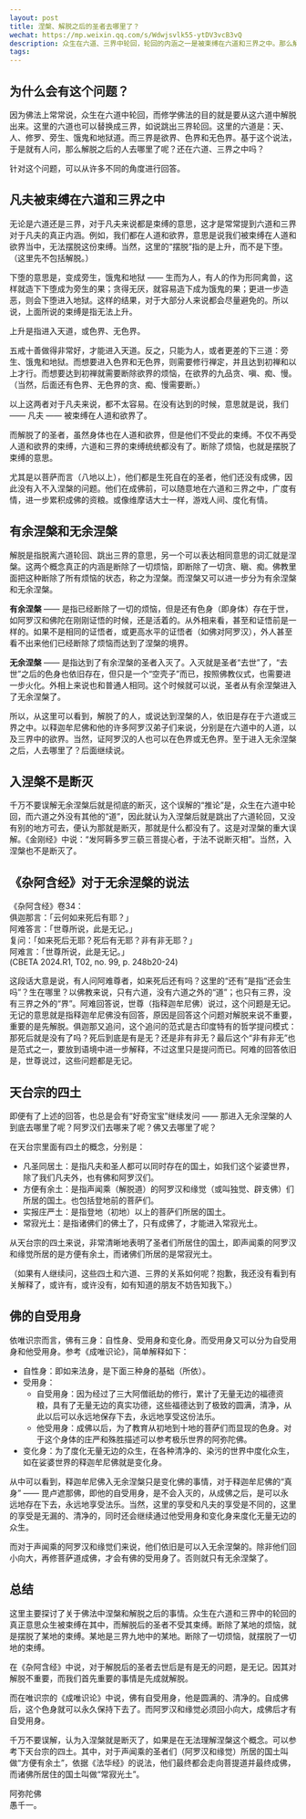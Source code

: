 ```yaml
---
layout: post
title: 涅槃、解脱之后的圣者去哪里了？
wechat: https://mp.weixin.qq.com/s/Wdwjsvlk55-ytDV3vcB3vQ
description: 众生在六道、三界中轮回，轮回的内涵之一是被束缚在六道和三界之中。那么解脱后的圣者们去了哪里呢？本文分别从无记，有余涅槃，无余涅槃，天台四土和自受用身的角度进行了阐述。
tags:
---
```


## 为什么会有这个问题？

因为佛法上常常说，众生在六道中轮回，而修学佛法的目的就是要从这六道中解脱出来。这里的六道也可以替换成三界，如说跳出三界轮回。这里的六道是：天、人、修罗、旁生、饿鬼和地狱道。而三界是欲界、色界和无色界。基于这个说法，于是就有人问，那么解脱之后的人去哪里了呢？还在六道、三界之中吗？

针对这个问题，可以从许多不同的角度进行回答。

## 凡夫被束缚在六道和三界之中

无论是六道还是三界，对于凡夫来说都是束缚的意思，这才是常常提到六道和三界对于凡夫的真正内涵。例如，我们都在人道和欲界，意思是说我们被束缚在人道和欲界当中，无法摆脱这份束缚。当然，这里的“摆脱”指的是上升，而不是下堕。（这里先不包括解脱。）

下堕的意思是，变成旁生，饿鬼和地狱 —— 生而为人，有人的作为形同禽兽，这样就造下下堕成为旁生的果；贪得无厌，就容易造下成为饿鬼的果；更进一步造恶，则会下堕进入地狱。这样的结果，对于大部分人来说都会尽量避免的。所以说，上面所说的束缚是指无法上升。

上升是指进入天道，或色界、无色界。

五戒十善做得非常好，才能进入天道。反之，只能为人，或者更差的下三道：旁生、饿鬼和地狱。而想要进入色界和无色界，则需要修行禅定，并且达到初禅和以上才行。而想要达到初禅就需要断除欲界的烦恼，在欲界的九品贪、嗔、痴、慢。（当然，后面还有色界、无色界的贪、痴、慢需要断。）

以上这两者对于凡夫来说，都不太容易。在没有达到的时候，意思就是说，我们 —— 凡夫 —— 被束缚在人道和欲界了。

而解脱了的圣者，虽然身体也在人道和欲界，但是他们不受此的束缚。不仅不再受人道和欲界的束缚，六道和三界的束缚统统都没有了。断除了烦恼，也就是摆脱了束缚的意思。

尤其是以菩萨而言（八地以上），他们都是生死自在的圣者，他们还没有成佛，因此没有入不入涅槃的问题。他们在成佛前，可以随意地在六道和三界之中，广度有情，进一步累积成佛的资粮。或像维摩诘大士一样，游戏人间、度化有情。

## 有余涅槃和无余涅槃

解脱是指脱离六道轮回、跳出三界的意思，另一个可以表达相同意思的词汇就是涅槃。这两个概念真正的内涵是断除了一切烦恼，即断除了一切贪、瞋、痴。佛教里面把这种断除了所有烦恼的状态，称之为涅槃。而涅槃又可以进一步分为有余涅槃和无余涅槃。

**有余涅槃** —— 是指已经断除了一切的烦恼，但是还有色身（即身体）存在于世，如阿罗汉和佛陀在刚刚证悟的时候，还是活着的。从外相来看，甚至和证悟前是一样的。如果不是相同的证悟者，或更高水平的证悟者（如佛对阿罗汉），外人甚至看不出来他们已经断除了烦恼而达到了涅槃的境界。

**无余涅槃** —— 是指达到了有余涅槃的圣者入灭了。入灭就是圣者“去世”了，“去世”之后的色身也依旧存在，但只是一个“空壳子”而已，按照佛教仪式，也需要进一步火化。外相上来说也和普通人相同。这个时候就可以说，圣者从有余涅槃进入了无余涅槃了。

所以，从这里可以看到，解脱了的人，或说达到涅槃的人，依旧是存在于六道或三界之中。以释迦牟尼佛和他的许多阿罗汉弟子们来说，分别是在六道中的人道，以及三界中的欲界。当然，证阿罗汉的人也可以在色界或无色界。至于进入无余涅槃之后，人去哪里了？后面继续说。

## 入涅槃不是断灭

千万不要误解无余涅槃后就是彻底的断灭，这个误解的“推论”是，众生在六道中轮回，而六道之外没有其他的“道”，因此就认为入涅槃后就是跳出了六道轮回，又没有别的地方可去，便认为那就是断灭，那就是什么都没有了。这是对涅槃的重大误解。《金刚经》中说：“发阿耨多罗三藐三菩提心者，于法不说断灭相”。当然，入涅槃也不是断灭了。

## 《杂阿含经》对于无余涅槃的说法

《杂阿含经》卷34：<br>
俱迦那言：「云何如来死后有耶？」<br>
阿难答言：「世尊所说，此是无记。」<br>
复问：「如来死后无耶？死后有无耶？非有非无耶？」<br>
阿难言：「世尊所说，此是无记。」<br>
(CBETA 2024.R1, T02, no. 99, p. 248b20-24)

这段话大意是说，有人问阿难尊者，如来死后还有吗？这里的“还有”是指“还会生吗”？生在哪里？以佛教来说，只有六道，没有六道之外的“道”；也只有三界，没有三界之外的“界”。阿难回答说，世尊（指释迦牟尼佛）说过，这个问题是无记。无记的意思就是指释迦牟尼佛没有回答，原因是回答这个问题对解脱来说不重要，重要的是先解脱。俱迦那又追问，这个追问的范式是古印度特有的哲学提问模式：那死后就是没有了吗？死后到底是有是无？还是非有非无？最后这个“非有非无”也是范式之一，要放到语境中进一步解释，不过这里只是提问而已。阿难的回答依旧是，世尊说过，这些问题都是无记。

## 天台宗的四土

即便有了上述的回答，也总是会有“好奇宝宝”继续发问 —— 那进入无余涅槃的人到底去哪里了呢？阿罗汉们去哪来了呢？佛又去哪里了呢？

在天台宗里面有四土的概念，分别是：

* 凡圣同居土：是指凡夫和圣人都可以同时存在的国土，如我们这个娑婆世界，除了我们凡夫外，也有佛和阿罗汉们。
* 方便有余土：是指声闻乘（解脱道）的阿罗汉和缘觉（或叫独觉、辟支佛）们所居的国土。也包括登地前的菩萨们。
* 实报庄严土：是指登地（初地）以上的菩萨们所居的国土。
* 常寂光土：是指诸佛们的佛土了，只有成佛了，才能进入常寂光土。

从天台宗的四土来说，非常清晰地表明了圣者们所居住的国土，即声闻乘的阿罗汉和缘觉所居的是方便有余土，而诸佛们所居的是常寂光土。

（如果有人继续问，这些四土和六道、三界的关系如何呢？抱歉，我还没有看到有关解释了，或许有，或许没有，如有知道的朋友不妨告知我下。）

## 佛的自受用身

依唯识宗而言，佛有三身：自性身、受用身和变化身。而受用身又可以分为自受用身和他受用身。参考《成唯识论》，简单解释如下：

* 自性身：即如来法身，是下面三种身的基础（所依）。
* 受用身：
  * 自受用身：因为经过了三大阿僧祇劫的修行，累计了无量无边的福德资粮，具有了无量无边的真实功德，这些福德达到了极致的圆满，清净，从此以后可以永远地保存下去，永远地享受这份法乐。
  * 他受用身：成佛以后，为了教育从初地到十地的菩萨们而显现的色身。对于这个身体的庄严和殊胜描述可以参考极乐世界的阿弥陀佛。
* 变化身：为了度化无量无边的众生，在各种清净的、染污的世界中度化众生，如在娑婆世界的释迦牟尼佛就是变化身。

从中可以看到，释迦牟尼佛入无余涅槃只是变化佛的事情，对于释迦牟尼佛的“真身” —— 毘卢遮那佛，即他的自受用身，是不会入灭的，从成佛之后，是可以永远地存在下去，永远地享受法乐。当然，这里的享受和凡夫的享受是不同的，这里的享受是无漏的、清净的，同时还会继续通过他受用身和变化身来度化无量无边的众生。

而对于声闻乘的阿罗汉和缘觉们来说，他们依旧是可以入无余涅槃的。除非他们回小向大，再修菩萨道成佛，才会有佛的受用身了。否则就只有无余涅槃了。

## 总结

这里主要探讨了关于佛法中涅槃和解脱之后的事情。众生在六道和三界中的轮回的真正意思众生被束缚在其中，而解脱后的圣者不受其束缚。断除了某地的烦恼，就是摆脱了某地的束缚。某地是三界九地中的某地。断除了一切烦恼，就摆脱了一切地的束缚。

在《杂阿含经》中说，对于解脱后的圣者去世后是有是无的问题，是无记。因其对解脱不重要，而我们首先重要的事情是先成就解脱。

而在唯识宗的《成唯识论》中说，佛有自受用身，他是圆满的、清净的。自成佛后，这个色身就可以永久保持下去了。而阿罗汉和缘觉必须回小向大，成佛后才有自受用身。

千万不要误解，认为入涅槃就是断灭了，如果是在无法理解涅槃这个概念。可以参考下天台宗的四土。其中，对于声闻乘的圣者们（阿罗汉和缘觉）所居的国土叫做“方便有余土”，依据《法华经》的说法，他们最终都会走向菩提道并最终成佛，而诸佛所居住的国土叫做“常寂光土”。

阿弥陀佛<br>
愚千一。


